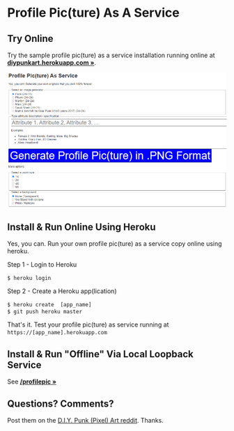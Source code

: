 # Profile Pic(ture) As A Service



## Try Online

Try the sample profile pic(ture) as a service installation running online
at [**diypunkart.herokuapp.com »**](https://diypunkart.herokuapp.com/).


![](i/profilepic.png)




## Install & Run Online Using Heroku

Yes, you can. Run your own profile pic(ture) as a service
copy online using heroku.

Step 1 - Login to Heroku

```
$ heroku login
```

Step 2 - Create a Heroku app(lication)

```
$ heroku create  [app_name]
$ git push heroku master
```

That's it.
Test your profile pic(ture) as service
running at `https://[app_name].herokuapp.com`



## Install & Run "Offline" Via Local Loopback Service

See [**/profilepic  »**](profilepic)





## Questions? Comments?


Post them on the [D.I.Y. Punk (Pixel) Art reddit](https://old.reddit.com/r/DIYPunkArt). Thanks.
